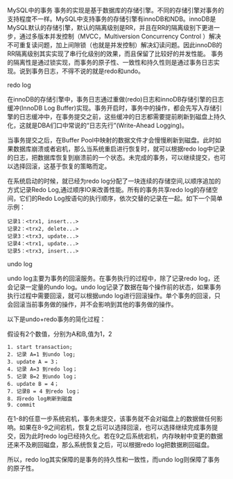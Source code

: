 MySQL中的事务
事务的实现是基于数据库的存储引擎。不同的存储引擎对事务的支持程度不一样。MySQL中支持事务的存储引擎有innoDB和NDB。innoDB是MySQL默认的存储引擎，默认的隔离级别是RR，并且在RR的隔离级别下更进一步，通过多版本并发控制（MVCC，Multiversion Concurrency Control ）解决不可重复读问题，加上间隙锁（也就是并发控制）解决幻读问题。因此innoDB的RR隔离级别其实实现了串行化级别的效果，而且保留了比较好的并发性能。 事务的隔离性是通过锁实现，而事务的原子性、一致性和持久性则是通过事务日志实现。说到事务日志，不得不说的就是redo和undo。

redo log

在innoDB的存储引擎中，事务日志通过重做(redo)日志和innoDB存储引擎的日志缓冲(InnoDB Log Buffer)实现。事务开启时，事务中的操作，都会先写入存储引擎的日志缓冲中，在事务提交之前，这些缓冲的日志都需要提前刷新到磁盘上持久化，这就是DBA们口中常说的“日志先行”(Write-Ahead Logging)。

当事务提交之后，在Buffer Pool中映射的数据文件才会慢慢刷新到磁盘。此时如果数据库崩溃或者宕机，那么当系统重启进行恢复时，就可以根据redo log中记录的日志，把数据库恢复到崩溃前的一个状态。未完成的事务，可以继续提交，也可以选择回滚，这基于恢复的策略而定。

在系统启动的时候，就已经为redo log分配了一块连续的存储空间,以顺序追加的方式记录Redo Log,通过顺序IO来改善性能。所有的事务共享redo log的存储空间，它们的Redo Log按语句的执行顺序，依次交替的记录在一起。如下一个简单示例：

    记录1：<trx1, insert...>
    记录2：<trx2, delete...>
    记录3：<trx3, update...>
    记录4：<trx1, update...>
    记录5：<trx3, insert...>
undo log

undo log主要为事务的回滚服务。在事务执行的过程中，除了记录redo log，还会记录一定量的undo log。undo log记录了数据在每个操作前的状态，如果事务执行过程中需要回滚，就可以根据undo log进行回滚操作。单个事务的回滚，只会回滚当前事务做的操作，并不会影响到其他的事务做的操作。

以下是undo+redo事务的简化过程：

假设有2个数值，分别为A和B,值为1，2

    1. start transaction;
    2. 记录 A=1 到undo log;
    3. update A = 3；
    4. 记录 A=3 到redo log；
    5. 记录 B=2 到undo log；
    6. update B = 4；
    7. 记录B = 4 到redo log；
    8. 将redo log刷新到磁盘
    9. commit
在1-8的任意一步系统宕机，事务未提交，该事务就不会对磁盘上的数据做任何影响。如果在8-9之间宕机，恢复之后可以选择回滚，也可以选择继续完成事务提交，因为此时redo log已经持久化。若在9之后系统宕机，内存映射中变更的数据还来不及刷回磁盘，那么系统恢复之后，可以根据redo log把数据刷回磁盘。

所以，redo log其实保障的是事务的持久性和一致性，而undo log则保障了事务的原子性。
